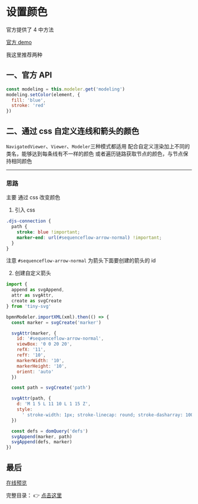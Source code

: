 # 设置颜色

官方提供了 4 中方法

[官方 demo](https://github.com/bpmn-io/bpmn-js-examples/tree/master/colors)

我这里推荐两种

## 一、官方 API

```js
const modeling = this.modeler.get('modeling')
modeling.setColor(element, {
  fill: 'blue',
  stroke: 'red'
})
```

## 二、通过 css 自定义连线和箭头的颜色

`NavigatedViewer`、`Viewer`、`Modeler`三种模式都适用
配合自定义渲染加上不同的类名，能够达到每条线有不一样的颜色
或者遍历链路获取节点的颜色，与节点保持相同颜色

---

### 思路

主要 通过 css 改变颜色

1. 引入 css

```css
.djs-connection {
  path {
    stroke: blue !important;
    marker-end: url(#sequenceflow-arrow-normal) !important;
  }
}
```

注意 `#sequenceflow-arrow-normal` 为箭头下面要创建的箭头的 id

2. 创建自定义箭头

```js
import {
  append as svgAppend,
  attr as svgAttr,
  create as svgCreate
} from 'tiny-svg'

bpmnModeler.importXML(xml).then(() => {
  const marker = svgCreate('marker')

  svgAttr(marker, {
    id: '#sequenceflow-arrow-normal',
    viewBox: '0 0 20 20',
    refX: '11',
    refY: '10',
    markerWidth: '10',
    markerHeight: '10',
    orient: 'auto'
  })

  const path = svgCreate('path')

  svgAttr(path, {
    d: 'M 1 5 L 11 10 L 1 15 Z',
    style:
      ' stroke-width: 1px; stroke-linecap: round; stroke-dasharray: 10000, 1; '
  })

  const defs = domQuery('defs')
  svgAppend(marker, path)
  svgAppend(defs, marker)
})
```

## 最后

[在线预览](http://bpmn-doc.pl-fe.cn/)

完整目录： 👉 [点击这里](../README.md)
